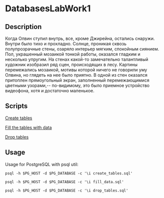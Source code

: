 # DatabasesLabWork1

## Description

Когда Олвин ступил внутрь, все, кроме Джирейна, остались снаружи. Внутри было тихо и прохладно.
Солнце, проникая сквозь полупрозрачные стены, озаряло интерьер мягким, спокойным сиянием. Пол,
украшенный мозаикой тонкой работы, оказался гладким и несколько упругим. На стенах какой-то
замечательно талантливый художник изобразил ряд сцен, происходящих в лесу. Картины перемежались
мозаикой, мотивы которой ничего не говорили уму Олвина, но глядеть на нее было приятно. В одной
из стен оказался притоплен прямоугольный экран, заполненный перемежающимися цветными узорами,--
по-видимому, это было приемное устройство видеофона, хотя и достаточно маленькое.


## Scripts

[Create tables](./create_tables.sql)

[Fill the tables with data](./fill_data.sql)

[Drop tables](./drop_tables.sql)


## Usage

Usage for PostgreSQL with psql util:

```shell
psql -h $PG_HOST -d $PG_DATABASE -c '\i create_tables.sql'
```

```shell
psql -h $PG_HOST -d $PG_DATABASE -c '\i fill_data.sql'
```

```shell
psql -h $PG_HOST -d $PG_DATABASE -c '\i drop_tables.sql'
```
